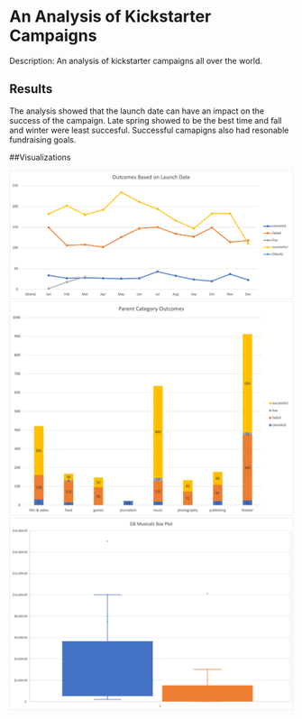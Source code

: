 # An Analysis of Kickstarter Campaigns

Description: An analysis of kickstarter campaigns all over the world. 

## Results
The analysis showed that the launch date can have an impact on the success of the campaign. Late spring showed to be the best time and fall and winter were least succesful. Successful camapigns also had resonable fundraising goals.  

##Visualizations

![Outcomes_Based_on_Launch_Date](Outcomes_Based_on_Launch_Date.png)
![Parent_Category_Outcomes](Parent_Category_Outcomes.png)
![GB_Musicals_Box_Plot](GB_Musicals_Box_Plot.png)
